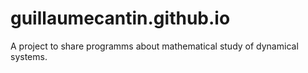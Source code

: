 # guillaumecantin.github.io

A project to share programms about mathematical study of dynamical systems.
